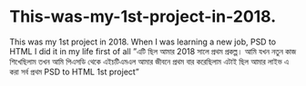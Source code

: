 # This-was-my-1st-project-in-2018.
This was my 1st project in 2018. When I was learning a new job, PSD to HTML I did it in my life first of all ”এটি ছিল আমার 2018 সালে প্রথম প্রকল্প। আমি যখন নতুন কাজ শিখেছিলাম তখন আমি পিএসডি থেকে এইচটিএমএল আমার জীবনে প্রথম বার করেছিলাম এটাই ছিল আমার লাইভ এ করা সর্ব প্রথম PSD to HTML 1st project”
